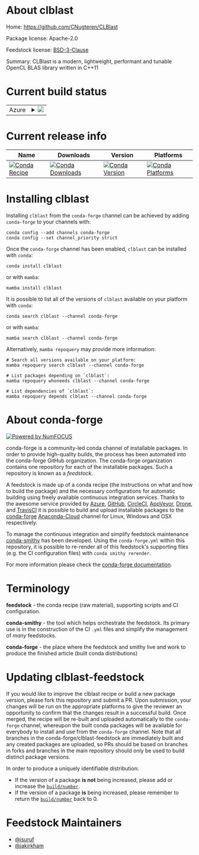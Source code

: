 About clblast
=============

Home: https://github.com/CNugteren/CLBlast

Package license: Apache-2.0

Feedstock license: [BSD-3-Clause](https://github.com/conda-forge/clblast-feedstock/blob/main/LICENSE.txt)

Summary: CLBlast is a modern, lightweight, performant and tunable OpenCL BLAS library written in C++11

Current build status
====================


<table>
    
  <tr>
    <td>Azure</td>
    <td>
      <details>
        <summary>
          <a href="https://dev.azure.com/conda-forge/feedstock-builds/_build/latest?definitionId=2816&branchName=main">
            <img src="https://dev.azure.com/conda-forge/feedstock-builds/_apis/build/status/clblast-feedstock?branchName=main">
          </a>
        </summary>
        <table>
          <thead><tr><th>Variant</th><th>Status</th></tr></thead>
          <tbody><tr>
              <td>linux_64</td>
              <td>
                <a href="https://dev.azure.com/conda-forge/feedstock-builds/_build/latest?definitionId=2816&branchName=main">
                  <img src="https://dev.azure.com/conda-forge/feedstock-builds/_apis/build/status/clblast-feedstock?branchName=main&jobName=linux&configuration=linux_64_" alt="variant">
                </a>
              </td>
            </tr><tr>
              <td>osx_64</td>
              <td>
                <a href="https://dev.azure.com/conda-forge/feedstock-builds/_build/latest?definitionId=2816&branchName=main">
                  <img src="https://dev.azure.com/conda-forge/feedstock-builds/_apis/build/status/clblast-feedstock?branchName=main&jobName=osx&configuration=osx_64_" alt="variant">
                </a>
              </td>
            </tr><tr>
              <td>win_64</td>
              <td>
                <a href="https://dev.azure.com/conda-forge/feedstock-builds/_build/latest?definitionId=2816&branchName=main">
                  <img src="https://dev.azure.com/conda-forge/feedstock-builds/_apis/build/status/clblast-feedstock?branchName=main&jobName=win&configuration=win_64_" alt="variant">
                </a>
              </td>
            </tr>
          </tbody>
        </table>
      </details>
    </td>
  </tr>
</table>

Current release info
====================

| Name | Downloads | Version | Platforms |
| --- | --- | --- | --- |
| [![Conda Recipe](https://img.shields.io/badge/recipe-clblast-green.svg)](https://anaconda.org/conda-forge/clblast) | [![Conda Downloads](https://img.shields.io/conda/dn/conda-forge/clblast.svg)](https://anaconda.org/conda-forge/clblast) | [![Conda Version](https://img.shields.io/conda/vn/conda-forge/clblast.svg)](https://anaconda.org/conda-forge/clblast) | [![Conda Platforms](https://img.shields.io/conda/pn/conda-forge/clblast.svg)](https://anaconda.org/conda-forge/clblast) |

Installing clblast
==================

Installing `clblast` from the `conda-forge` channel can be achieved by adding `conda-forge` to your channels with:

```
conda config --add channels conda-forge
conda config --set channel_priority strict
```

Once the `conda-forge` channel has been enabled, `clblast` can be installed with `conda`:

```
conda install clblast
```

or with `mamba`:

```
mamba install clblast
```

It is possible to list all of the versions of `clblast` available on your platform with `conda`:

```
conda search clblast --channel conda-forge
```

or with `mamba`:

```
mamba search clblast --channel conda-forge
```

Alternatively, `mamba repoquery` may provide more information:

```
# Search all versions available on your platform:
mamba repoquery search clblast --channel conda-forge

# List packages depending on `clblast`:
mamba repoquery whoneeds clblast --channel conda-forge

# List dependencies of `clblast`:
mamba repoquery depends clblast --channel conda-forge
```


About conda-forge
=================

[![Powered by
NumFOCUS](https://img.shields.io/badge/powered%20by-NumFOCUS-orange.svg?style=flat&colorA=E1523D&colorB=007D8A)](https://numfocus.org)

conda-forge is a community-led conda channel of installable packages.
In order to provide high-quality builds, the process has been automated into the
conda-forge GitHub organization. The conda-forge organization contains one repository
for each of the installable packages. Such a repository is known as a *feedstock*.

A feedstock is made up of a conda recipe (the instructions on what and how to build
the package) and the necessary configurations for automatic building using freely
available continuous integration services. Thanks to the awesome service provided by
[Azure](https://azure.microsoft.com/en-us/services/devops/), [GitHub](https://github.com/),
[CircleCI](https://circleci.com/), [AppVeyor](https://www.appveyor.com/),
[Drone](https://cloud.drone.io/welcome), and [TravisCI](https://travis-ci.com/)
it is possible to build and upload installable packages to the
[conda-forge](https://anaconda.org/conda-forge) [Anaconda-Cloud](https://anaconda.org/)
channel for Linux, Windows and OSX respectively.

To manage the continuous integration and simplify feedstock maintenance
[conda-smithy](https://github.com/conda-forge/conda-smithy) has been developed.
Using the ``conda-forge.yml`` within this repository, it is possible to re-render all of
this feedstock's supporting files (e.g. the CI configuration files) with ``conda smithy rerender``.

For more information please check the [conda-forge documentation](https://conda-forge.org/docs/).

Terminology
===========

**feedstock** - the conda recipe (raw material), supporting scripts and CI configuration.

**conda-smithy** - the tool which helps orchestrate the feedstock.
                   Its primary use is in the construction of the CI ``.yml`` files
                   and simplify the management of *many* feedstocks.

**conda-forge** - the place where the feedstock and smithy live and work to
                  produce the finished article (built conda distributions)


Updating clblast-feedstock
==========================

If you would like to improve the clblast recipe or build a new
package version, please fork this repository and submit a PR. Upon submission,
your changes will be run on the appropriate platforms to give the reviewer an
opportunity to confirm that the changes result in a successful build. Once
merged, the recipe will be re-built and uploaded automatically to the
`conda-forge` channel, whereupon the built conda packages will be available for
everybody to install and use from the `conda-forge` channel.
Note that all branches in the conda-forge/clblast-feedstock are
immediately built and any created packages are uploaded, so PRs should be based
on branches in forks and branches in the main repository should only be used to
build distinct package versions.

In order to produce a uniquely identifiable distribution:
 * If the version of a package **is not** being increased, please add or increase
   the [``build/number``](https://docs.conda.io/projects/conda-build/en/latest/resources/define-metadata.html#build-number-and-string).
 * If the version of a package **is** being increased, please remember to return
   the [``build/number``](https://docs.conda.io/projects/conda-build/en/latest/resources/define-metadata.html#build-number-and-string)
   back to 0.

Feedstock Maintainers
=====================

* [@isuruf](https://github.com/isuruf/)
* [@jakirkham](https://github.com/jakirkham/)

